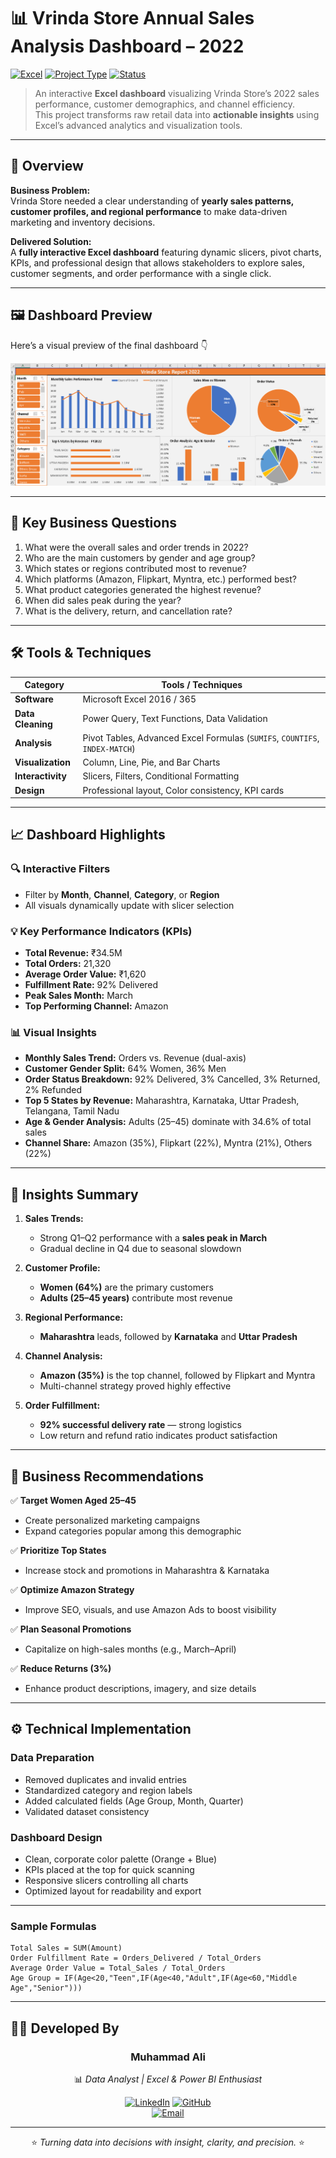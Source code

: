 # 📊 Vrinda Store Annual Sales Analysis Dashboard – 2022

[![Excel](https://img.shields.io/badge/Tool-Microsoft%20Excel-217346?logo=microsoft-excel&logoColor=white)](#)
[![Project Type](https://img.shields.io/badge/Type-Data%20Analytics%20Dashboard-orange)](#)
[![Status](https://img.shields.io/badge/Status-Completed-success)](#)

> An interactive **Excel dashboard** visualizing Vrinda Store’s 2022 sales performance, customer demographics, and channel efficiency.  
> This project transforms raw retail data into **actionable insights** using Excel’s advanced analytics and visualization tools.

---

## 🧭 Overview

**Business Problem:**  
Vrinda Store needed a clear understanding of **yearly sales patterns, customer profiles, and regional performance** to make data-driven marketing and inventory decisions.

**Delivered Solution:**  
A **fully interactive Excel dashboard** featuring dynamic slicers, pivot charts, KPIs, and professional design that allows stakeholders to explore sales, customer segments, and order performance with a single click.

---

## 🖼️ Dashboard Preview

Here’s a visual preview of the final dashboard 👇

![Dashboard Preview](Dashboard.png)


---

## 🎯 Key Business Questions

1. What were the overall sales and order trends in 2022?  
2. Who are the main customers by gender and age group?  
3. Which states or regions contributed most to revenue?  
4. Which platforms (Amazon, Flipkart, Myntra, etc.) performed best?  
5. What product categories generated the highest revenue?  
6. When did sales peak during the year?  
7. What is the delivery, return, and cancellation rate?

---

## 🛠️ Tools & Techniques

| Category | Tools / Techniques |
|-----------|--------------------|
| **Software** | Microsoft Excel 2016 / 365 |
| **Data Cleaning** | Power Query, Text Functions, Data Validation |
| **Analysis** | Pivot Tables, Advanced Excel Formulas (`SUMIFS`, `COUNTIFS`, `INDEX-MATCH`) |
| **Visualization** | Column, Line, Pie, and Bar Charts |
| **Interactivity** | Slicers, Filters, Conditional Formatting |
| **Design** | Professional layout, Color consistency, KPI cards |

---

## 📈 Dashboard Highlights

### 🔍 Interactive Filters
- Filter by **Month**, **Channel**, **Category**, or **Region**  
- All visuals dynamically update with slicer selection  

### 💡 Key Performance Indicators (KPIs)
- **Total Revenue:** ₹34.5M  
- **Total Orders:** 21,320  
- **Average Order Value:** ₹1,620  
- **Fulfillment Rate:** 92% Delivered  
- **Peak Sales Month:** March  
- **Top Performing Channel:** Amazon  

### 📊 Visual Insights
- **Monthly Sales Trend:** Orders vs. Revenue (dual-axis)  
- **Customer Gender Split:** 64% Women, 36% Men  
- **Order Status Breakdown:** 92% Delivered, 3% Cancelled, 3% Returned, 2% Refunded  
- **Top 5 States by Revenue:** Maharashtra, Karnataka, Uttar Pradesh, Telangana, Tamil Nadu  
- **Age & Gender Analysis:** Adults (25–45) dominate with 34.6% of total sales  
- **Channel Share:** Amazon (35%), Flipkart (22%), Myntra (21%), Others (22%)  

---

## 🔎 Insights Summary

1. **Sales Trends:**  
   - Strong Q1–Q2 performance with a **sales peak in March**  
   - Gradual decline in Q4 due to seasonal slowdown  

2. **Customer Profile:**  
   - **Women (64%)** are the primary customers  
   - **Adults (25–45 years)** contribute most revenue  

3. **Regional Performance:**  
   - **Maharashtra** leads, followed by **Karnataka** and **Uttar Pradesh**  

4. **Channel Analysis:**  
   - **Amazon (35%)** is the top channel, followed by Flipkart and Myntra  
   - Multi-channel strategy proved highly effective  

5. **Order Fulfillment:**  
   - **92% successful delivery rate** — strong logistics  
   - Low return and refund ratio indicates product satisfaction  

---

## 💼 Business Recommendations

✅ **Target Women Aged 25–45**  
- Create personalized marketing campaigns  
- Expand categories popular among this demographic  

✅ **Prioritize Top States**  
- Increase stock and promotions in Maharashtra & Karnataka  

✅ **Optimize Amazon Strategy**  
- Improve SEO, visuals, and use Amazon Ads to boost visibility  

✅ **Plan Seasonal Promotions**  
- Capitalize on high-sales months (e.g., March–April)  

✅ **Reduce Returns (3%)**  
- Enhance product descriptions, imagery, and size details  

---

## ⚙️ Technical Implementation

### Data Preparation
- Removed duplicates and invalid entries  
- Standardized category and region labels  
- Added calculated fields (Age Group, Month, Quarter)  
- Validated dataset consistency  

### Dashboard Design
- Clean, corporate color palette (Orange + Blue)  
- KPIs placed at the top for quick scanning  
- Responsive slicers controlling all charts  
- Optimized layout for readability and export  
---

### Sample Formulas
```excel
Total Sales = SUM(Amount)
Order Fulfillment Rate = Orders_Delivered / Total_Orders
Average Order Value = Total_Sales / Total_Orders
Age Group = IF(Age<20,"Teen",IF(Age<40,"Adult",IF(Age<60,"Middle Age","Senior")))

```
---

## 👨‍💻 Developed By  

<div align="center">

### **Muhammad Ali**  
📊 *Data Analyst | Excel & Power BI Enthusiast*  

[![LinkedIn](https://img.shields.io/badge/LinkedIn-0077B5?style=for-the-badge&logo=linkedin&logoColor=white)](https://www.linkedin.com/in/muhammadali) 
[![GitHub](https://img.shields.io/badge/GitHub-171515?style=for-the-badge&logo=github&logoColor=white)](https://github.com/Ali-data-analyst)  
[![Email](https://img.shields.io/badge/Email-D14836?style=for-the-badge&logo=gmail&logoColor=white)](mailto:muhammad.ali@example.com)

---

⭐ *Turning data into decisions with insight, clarity, and precision.* ⭐  

</div>






